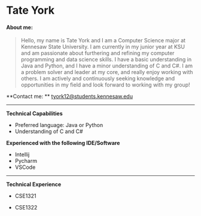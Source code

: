 # Tate York

#### **About me:**

> Hello, my name is Tate York and I am a Computer Science major at Kennesaw State University. I am currently in my junior year at KSU and am passionate about furthering and refining my computer programming and data science skills. I have a basic understanding in Java and Python, and I have a minor understanding of C and C#. I am a problem solver and leader at my core, and really enjoy working with others. I am actively and continuously seeking knowledge and opportunities in my field and look forward to working with my group!

**Contact me: ** tyork12@students.kennesaw.edu

____

**Technical Capabilities**

* Preferred language: Java or Python
* Understanding of C and C#

**Experienced  with the following IDE/Software**

* Intellij
* Pycharm
* VSCode

___

**Technical Experience**

* CSE1321

* CSE1322

